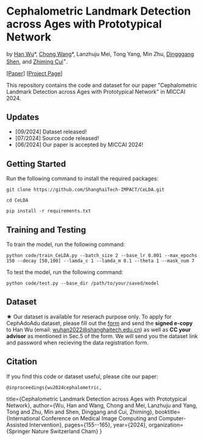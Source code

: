 # Cephalometric Landmark Detection across Ages with Prototypical Network

by [Han Wu](https://hanwu.website/)\*, [Chong Wang](https://cwangrun.github.io/)\*, Lanzhuju Mei, Tong Yang, Min Zhu, [Dingggang Shen](https://idea.bme.shanghaitech.edu.cn/), and [Zhiming Cui](https://shanghaitech-impact.github.io/)<sup>+</sup>.

[[Paper](https://arxiv.org/abs/2406.12577)]   [[Project Page](https://shanghaitech-impact.github.io/CeLDA/)]


This repository contains the code and dataset for our paper "Cephalometric Landmark Detection across Ages with Prototypical Network" in MICCAI 2024.

## Updates
- [09/2024] Dataset released!
- [07/2024] Source code released!
- [06/2024] Our paper is accepted by MICCAI 2024!

## Getting Started
Run the following command to install the required packages:

```
git clone https://github.com/ShanghaiTech-IMPACT/CeLDA.git

cd CeLDA

pip install -r requirements.txt
```

## Training and Testing

To train the model, run the following command:


```
python code/train_CeLDA.py --batch_size 2 --base_lr 0.001 --max_epochs 150 --decay [50,100] --lamda_c 1 --lamda_m 0.1 --theta 1 --mask_num 7
```
To test the model, run the following command:

```
python code/test.py --base_dir /path/to/your/saved/model
```

## Dataset

★ Our dataset is available for reserach purpose only. To apply for CephAdoAdu dataset, please fill out the [form](./data_registration.pdf) and send the **signed e-copy** to Han Wu (email: wuhan2022@shanghaitech.edu.cn) as well as **CC your advisor** as mentioned in Sec.5 of the form. We will send you the dataset link and password when recieving the data registration form.

## Citation

If you find this code or dataset useful, please cite our paper:

    @inproceedings{wu2024cephalometric,
  title={Cephalometric Landmark Detection across Ages with Prototypical Network},
  author={Wu, Han and Wang, Chong and Mei, Lanzhuju and Yang, Tong and Zhu, Min and Shen, Dinggang and Cui, Zhiming},
  booktitle={International Conference on Medical Image Computing and Computer-Assisted Intervention},
  pages={155--165},
  year={2024},
  organization={Springer Nature Switzerland Cham}
}
